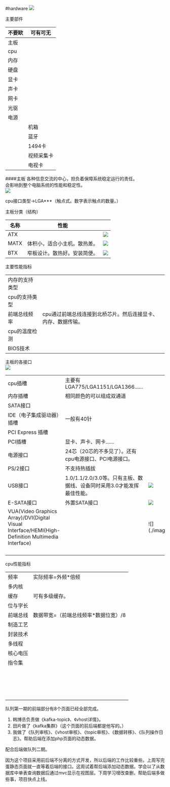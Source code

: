 #hardware
![](./image/mainhardware.png)  

主要部件  

|不要缼|可有可无|
|-|-|
|主板||
|cpu||
|内存||
|硬盘||
|显卡||
|声卡||
|网卡||
|光驱||
|电源||
||机箱|
||蓝牙|
||1494卡|
||视频采集卡|
||电视卡|

####主板
各种信息交流的中心，担负着保障系统稳定运行的责任。  
会影响到整个电脑系统的性能和稳定性。  
![](./image/mainboard.png)  

cpu接口类型->LGA***（触点式。数字表示触点的数量。）  

主板分类（结构）  

|名称|性能||
|-|-|-|
|ATX||![](./image/ATX.png)|
|MATX|体积小，适合小主机。散热差。|![](./image/MATX.png)|
|BTX|窄板设计。散热好。安装简便。|![](./image/BTX.png)|

主要性能指标  

|||
|-|-|
|内存的支持类型||
|cpu的支持类型||
|前端总线频率|cpu通过前端总线连接到北桥芯片。然后连接显卡、内存、数据传输。|
|cpu的温度检测||
|BIOS技术||

主板的各接口  
![](./image/interface.png)  

||||
|-|-|-|
|cpu插槽|主要有LGA775/LGA1151/LGA1366……||
|内存插槽|相同颜色的可以组成双通道||
|SATA接口|||
|IDE（电子集成驱动器）插槽|一般有40针||
|PCI Express 插槽|||
|PCI插槽|显卡、声卡、网卡……||
|电源接口|24芯（20芯的不多见了）。还有cpu电源接口、PCI电源接口。||
|PS/2接口|不支持热插拔||
|USB接口|1.0/1.1/2.0/3.0等。只有主板、数据线、设备同时采用3.0才能发挥最佳性能。|![](./imaga/usb.png)|
|E-SATA接口|外置SATA接口|![](./image/esata.png)|
|VUA(Video Graphics Array)/DVI(Digital Visual Interface/HEMI(High-Definition Multimedia Interface)||![](./image/videoInterface.png|
||||
||||
||||
||||
cpu性能指标  

|||
|-|-|
|频率|实际频率=外频*倍频|
|多内核||
|缓存|可有多级缓存。|
|位与字长||
|前端总线|数据带宽=（前端总线频率*数据位宽）/8|
|制造工艺||
|封装技术||
|多线程||
|核心电压||
|指令集||
|||
|||
|||
|||
|||
|||
|||
|||
|||
|||
|||
|||
|||
|||
|||
|||
|||



队列第一期的前端部分有8个页面已经全部完成。  
1. 韩博丞负责做《kafka-topic》、《vhost详情》。  
2. 田片做了《kafka集群》（这个页面的前后端都是他写的。）  
3. 我做了《队列审核》、《vhost审核》、《topic审核》、《数据转移》、《队列操作日志》。帮助后端在添加php页面的动态数据。  

配合后端做队列二期。  

因为这个项目采用前后端不分离的方式开发，所以后端的工作比较重些。上周写完蛋静态页面就一直等着后端的接口。这周试着帮后端添加动态数据。学会以了从数据库中单表查询数据后通过mvc显示在视图层。下周学习增改查删，帮助后端多做些事，项目快点上线。
